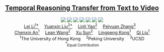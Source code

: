 <h2 align="center"> <a href="https://video-t3.github.io/">Temporal Reasoning Transfer from Text to Video</a></h2>

<div align="center">
    <a href='https://arxiv.org/pdf/2410.06166'><img src='https://img.shields.io/badge/ArXiv-2410.06166-red'></a>
    <a href='https://video-t3.github.io/'><img src='https://img.shields.io/badge/Project-Page-Green'></a>
    <a href='https://huggingface.co/datasets/MMInstruction/Video-T3-QA'><img src='https://img.shields.io/badge/🤗-Video_T3_Training_Data-green'></a>
    <a href='https://huggingface.co/datasets/tobiaslee/text_temporal'><img src='https://img.shields.io/badge/🤗-Textual_Probing_Data-green'></a>
    <a href='https://huggingface.co/datasets/lyx97/t3_probing_data'><img src='https://img.shields.io/badge/🤗-Probing_Videos-green'></a>
    <a href='https://huggingface.co/MMInstruction/LongVA-7B-Video-T3'><img src='https://img.shields.io/badge/🤗-LongVA_7B_T3-blue'></a>
    <a href='https://huggingface.co/MMInstruction/Qwen2-VL-72B-Video-T3'><img src='https://img.shields.io/badge/🤗-Qwen2_VL_72B_T3-blue'></a>
</div>

<div>
<div align="center">
    <a href='https://lilei-nlp.github.io/' target='_blank'>Lei Li<sup>1*</sup></a>&emsp;
    <a href='https://llyx97.github.io/' target='_blank'>Yuanxin Liu<sup>2*</sup></a>&emsp;
    <a href='https://yaolinli.github.io/' target='_blank'>Linli Yao<sup>2</sup></a>&emsp;
    <a href='https://veiled-texture-20c.notion.site/Perry-Peiyuan-Zhang-ab24b48621c9491db767a76df860873a' target='_blank'>Peiyuan Zhang<sup>3</sup></a>&emsp;
    </br>
    <a href='https://scholar.google.com.hk/citations?user=fY69CxIAAAAJ' target='_blank'>Chenxin An<sup>1</sup></a>&emsp;
    <a href='https://leanwang326.github.io/.github.io/' target='_blank'>Lean Wang<sup>2</sup></a>&emsp;
    <a href='https://xusun26.github.io/' target='_blank'>Xu Sun<sup>2</sup></a>&emsp;
    <a href='https://ikekonglp.github.io/' target='_blank'>Lingpeng Kong<sup>1</sup></a>&emsp;
    <a href='https://leuchine.github.io/' target='_blank'>Qi Liu<sup>1</sup></a>
</div>
<div>
<div align="center">
    <sup>1</sup>The University of Hong Kong&emsp;
    <sup>2</sup>Peking University&emsp;
    <sup>3</sup>UCSD
</div>
<div align="center">
    <sup>*</sup><span style="font-size: smaller;">Equal Contribution</span>
</div>
